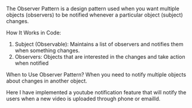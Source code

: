 The Observer Pattern is a design pattern used when you want multiple objects (observers) 
to be notified whenever a particular object (subject) changes.

How It Works in Code:
1. Subject (Observable): Maintains a list of observers and notifies them when something changes.
2. Observers: Objects that are interested in the changes and take action when notified

When to Use Observer Pattern?
When you need to notify multiple objects about changes in another object.

Here I have implemented a youtube notification feature that will notify the users
when a new video is uploaded through phone or emailId.